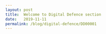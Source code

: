 ```yaml
---
layout: post
title:  Welcome to Digital Defence section
date:   2019-11-11
permalink: /blog/digital-defence/DD00001
---
```


